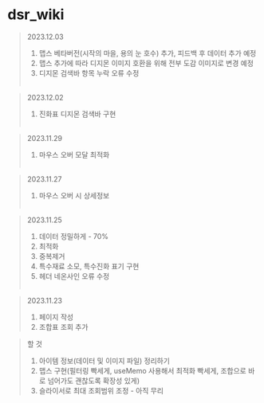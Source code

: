 # dsr_wiki

> 2023.12.03
> 1. 맵스 베타버전(시작의 마을, 용의 눈 호수) 추가, 피드백 후 데이터 추가 예정
> 2. 맵스 추가에 따라 디지몬 이미지 호환을 위해 전부 도감 이미지로 변경 예정
> 3. 디지몬 검색바 항목 누락 오류 수정<br><br>

> 2023.12.02
> 1. 진화표 디지몬 검색바 구현<br><br>

> 2023.11.29
> 1. 마우스 오버 모달 최적화<br><br>

> 2023.11.27
> 1. 마우스 오버 시 상세정보<br><br>

> 2023.11.25
> 1. 데이터 정밀하게 - 70%
> 2. 최적화
> 3. 중복제거
> 4. 특수재료 소모, 특수진화 표기 구현
> 5. 헤더 네온사인 오류 수정<br><br>

> 2023.11.23
> 1. 페이지 작성
> 2. 조합표 조회 추가<br>

> 할 것
> 1. 아이템 정보(데이터 및 이미지 파일) 정리하기
> 2. 맵스 구현(필터링 빡세게, useMemo 사용해서 최적화 빡세게, 조합으로 바로 넘어가도 괜찮도록 확장성 있게)
> 3. 슬라이서로 최대 조회범위 조정 - 아직 무리<br>